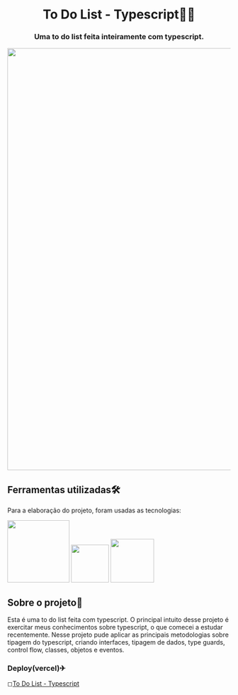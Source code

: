 <div> 
  <h1 align="center">To Do List - Typescript👨‍💻</h1> 
</div>

<div>
  <h3 align="center">Uma to do list feita inteiramente com typescript.</h3>
</div>

<div align='center'>
	<img src= "https://github.com/WillianOL/card_list-typescript/assets/112639055/28657311-14bd-4a36-8c55-fa6282c302ac" width='950px'>
</div>

## Ferramentas utilizadas🛠️

<div>
	<p>Para a elaboração do projeto, foram usadas as tecnologias:</p>
  <div>
    <img src= "https://img.shields.io/badge/Typescript-20232A?style=for-the-badge&logo=typescript&logoColor=61DAFB" width='140px'>
    <img src= "https://img.shields.io/badge/CSS3-1572B6?style=for-the-badge&logo=css3&logoColor=white" width='85px'>
    <img src= "https://img.shields.io/badge/HTML5-E34F26?style=for-the-badge&logo=html5&logoColor=white" width='98px'>
  </div>
</div>


## Sobre o projeto📃
Esta é uma to do list feita com typescript. O principal intuito desse projeto é exercitar meus conhecimentos sobre typescript, o que comecei a estudar recentemente. Nesse projeto pude aplicar as principais metodologias sobre tipagem do typescript, criando interfaces, tipagem de dados, type guards, control flow, classes, objetos e eventos.
 
### Deploy(vercel)✈

◻<a href="https://card-list-typescript.vercel.app/src/index.html">To Do List - Typescript</a>

&nbsp;
&nbsp;
